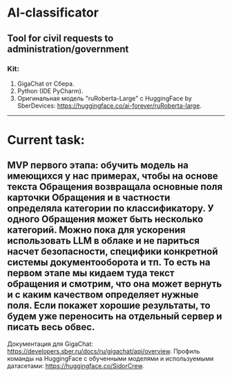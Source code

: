 AI-classificator
===================

Tool for civil requests to administration/government
-----------------
### Kit:
1) GigaChat от Сбера.
2) Python (IDE PyCharm).
3) Оригинальная модель "ruRoberta-Large" с HuggingFace by SberDevices: https://huggingface.co/ai-forever/ruRoberta-large.

---
# Current task:

 MVP первого этапа: обучить модель на
 имеющихся у нас примерах, чтобы на основе текста Обращения возвращала
 основные поля карточки Обращения и в частности определяла категории по
 классификатору. У одного Обращения может быть несколько категорий.
 Можно пока для ускорения использовать LLM в облаке и не париться насчет
 безопасности, специфики конкретной системы документооборота и тп.
 То есть на первом этапе мы кидаем туда текст обращения и смотрим,
 что она может вернуть и с каким качеством определяет нужные поля.
 Если покажет хорошие результаты, то будем уже переносить на отдельный
 сервер и писать весь обвес.
 ---
Документация для GigaChat: https://developers.sber.ru/docs/ru/gigachat/api/overview.
Профиль команды на HuggingFace с обученными моделями и используемыми датасетами: https://huggingface.co/SidorCrew.
